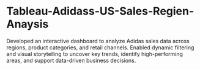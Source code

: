 # Tableau-Adidass-US-Sales-Regien-Anaysis
Developed an interactive dashboard to analyze Adidas sales data across regions, product categories, and retail channels. Enabled dynamic filtering and visual storytelling to uncover key trends, identify high-performing areas, and support data-driven business decisions.
